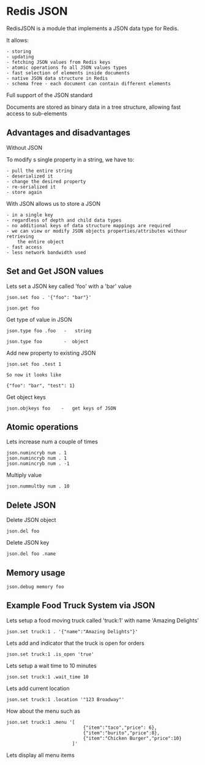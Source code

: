 # Redis JSON

RedisJSON is a module that implements a JSON data type for Redis. 

It allows: 

    - storing
    - updating
    - fetching JSON values from Redis keys
    - atomic operations fo all JSON values types
    - fast selection of elements inside documents
    - native JSON data structure in Redis
    - schema free - each document can contain different elements

Full support of the JSON standard

Documents are stored as binary data in a tree structure, allowing fast access
to sub-elements

## Advantages and disadvantages

Without JSON 

To modify s single property in a string, we have to:

    - pull the entire string
    - deserialized it
    - change the desired property
    - re-serialized it
    - store again

With JSON allows us to store a JSON 

    - in a single key
    - regardless of depth and child data types
    - no additional keys of data structure mappings are required
    - we can view or modify JSON objects properties/attributes withour retrieving
        the entire object
    - fast access
    - less network bandwidth used

## Set and Get JSON values

Lets set a JSON key called 'foo' with a 'bar' value

    json.set foo . '{"foo": "bar"}'

    json.get foo

Get type of value in JSON 

    json.type foo .foo   -   string

    json.type foo        -  object

Add new property to existing JSON

    json.set foo .test 1 

    So now it looks like 

    {"foo": "bar", "test": 1}

Get object keys

    json.objkeys foo    -   get keys of JSON

## Atomic operations

Lets increase num a couple of times

    json.numincryb num . 1
    json.numincryb num . 1
    json.numincryb num . -1

Multiply value

    json.nummultby num . 10

## Delete JSON 

Delete JSON object

    json.del foo

Delete JSON key

    json.del foo .name

## Memory usage

    json.debug memory foo

## Example Food Truck System via JSON

Lets setup a food moving truck called 'truck:1' with name 'Amazing Delights'

    json.set truck:1 . '{"name":"Amazing Delights"}'

Lets add and indicator that the truck is open for orders

    json.set truck:1 .is_open 'true'

Lets setup a wait time to 10 minutes

    json.set truck:1 .wait_time 10

Lets add current location

    json.set truck:1 .location '"123 Broadway"'

How about the menu such as
    
    json.set truck:1 .menu '[
                                {"item":"taco","price": 6},
                                {"item":"burito","price":8},
                                {"item":"Chicken Burger","price":10}
                            ]'

Lets display all menu items
